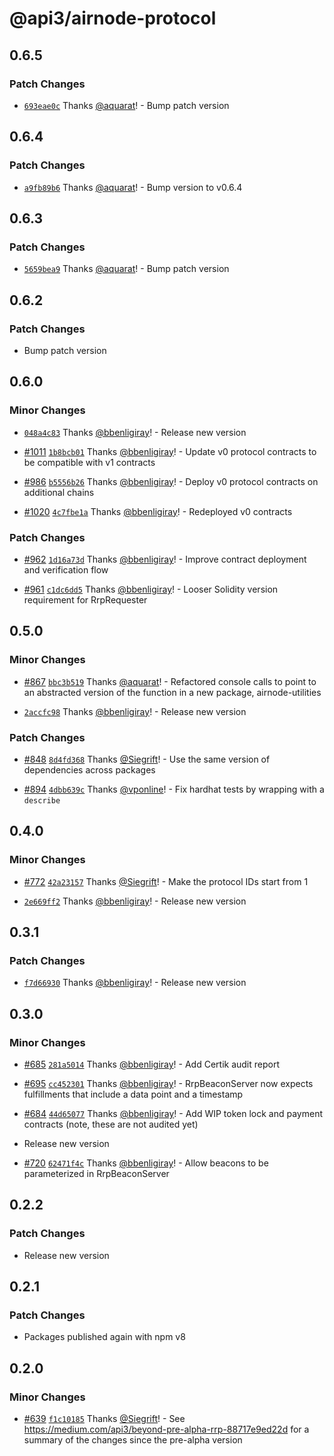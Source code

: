 # @api3/airnode-protocol

## 0.6.5

### Patch Changes

- [`693eae0c`](https://github.com/api3dao/airnode/commit/693eae0ce855755ed9082d712c853e9d63d8b7a1) Thanks [@aquarat](https://github.com/aquarat)! - Bump patch version

## 0.6.4

### Patch Changes

- [`a9fb89b6`](https://github.com/api3dao/airnode/commit/a9fb89b647e1df018bad439aaa4b90fd302ad85c) Thanks [@aquarat](https://github.com/aquarat)! - Bump version to v0.6.4

## 0.6.3

### Patch Changes

- [`5659bea9`](https://github.com/api3dao/airnode/commit/5659bea9980a72c06bf00c41584fde6670efdaec) Thanks [@aquarat](https://github.com/aquarat)! - Bump patch version

## 0.6.2

### Patch Changes

- Bump patch version

## 0.6.0

### Minor Changes

- [`048a4c83`](https://github.com/api3dao/airnode/commit/048a4c830151947c4869cde9b6d5a7f67a606c31) Thanks [@bbenligiray](https://github.com/bbenligiray)! - Release new version

* [#1011](https://github.com/api3dao/airnode/pull/1011) [`1b8bcb01`](https://github.com/api3dao/airnode/commit/1b8bcb012350f7f1c6ae881067f697d90f59f1f6) Thanks [@bbenligiray](https://github.com/bbenligiray)! - Update v0 protocol contracts to be compatible with v1 contracts

- [#986](https://github.com/api3dao/airnode/pull/986) [`b5556b26`](https://github.com/api3dao/airnode/commit/b5556b26e2a2baefdbf26fd34045811fca8d2650) Thanks [@bbenligiray](https://github.com/bbenligiray)! - Deploy v0 protocol contracts on additional chains

* [#1020](https://github.com/api3dao/airnode/pull/1020) [`4c7fbe1a`](https://github.com/api3dao/airnode/commit/4c7fbe1af918a46d766b01d866046a0dd4d80914) Thanks [@bbenligiray](https://github.com/bbenligiray)! - Redeployed v0 contracts

### Patch Changes

- [#962](https://github.com/api3dao/airnode/pull/962) [`1d16a73d`](https://github.com/api3dao/airnode/commit/1d16a73ddc357bb79df1311ef10fb78df0be7ccb) Thanks [@bbenligiray](https://github.com/bbenligiray)! - Improve contract deployment and verification flow

* [#961](https://github.com/api3dao/airnode/pull/961) [`c1dc6dd5`](https://github.com/api3dao/airnode/commit/c1dc6dd5334cabc782ce0a71deb9be4fcd2b602f) Thanks [@bbenligiray](https://github.com/bbenligiray)! - Looser Solidity version requirement for RrpRequester

## 0.5.0

### Minor Changes

- [#867](https://github.com/api3dao/airnode/pull/867) [`bbc3b519`](https://github.com/api3dao/airnode/commit/bbc3b5195938d570bef4a79ab82c360d9d650970) Thanks [@aquarat](https://github.com/aquarat)! - Refactored console calls to point to an abstracted version of the function in a new package, airnode-utilities

* [`2accfc98`](https://github.com/api3dao/airnode/commit/2accfc98470f72f8463a4e80b01150ff4a0b2312) Thanks [@bbenligiray](https://github.com/bbenligiray)! - Release new version

### Patch Changes

- [#848](https://github.com/api3dao/airnode/pull/848) [`8d4fd368`](https://github.com/api3dao/airnode/commit/8d4fd36888213cfb3866f328250946bb4c9f3028) Thanks [@Siegrift](https://github.com/Siegrift)! - Use the same version of dependencies across packages

* [#894](https://github.com/api3dao/airnode/pull/894) [`4dbb639c`](https://github.com/api3dao/airnode/commit/4dbb639cfaf375f51e6635e7314c4b481054e9bd) Thanks [@vponline](https://github.com/vponline)! - Fix hardhat tests by wrapping with a `describe`

## 0.4.0

### Minor Changes

- [#772](https://github.com/api3dao/airnode/pull/772) [`42a23157`](https://github.com/api3dao/airnode/commit/42a23157b5c7e17a69a9aaf721422d503a6804c3) Thanks [@Siegrift](https://github.com/Siegrift)! - Make the protocol IDs start from 1

* [`2e669ff2`](https://github.com/api3dao/airnode/commit/2e669ff251b7d7d32ab1eb9b234081871879135e) Thanks [@bbenligiray](https://github.com/bbenligiray)! - Release new version

## 0.3.1

### Patch Changes

- [`f7d66930`](https://github.com/api3dao/airnode/commit/f7d66930c04cc16a25fe4d982f740d2c9f4a483c) Thanks
  [@bbenligiray](https://github.com/bbenligiray)! - Release new version

## 0.3.0

### Minor Changes

- [#685](https://github.com/api3dao/airnode/pull/685)
  [`281a5014`](https://github.com/api3dao/airnode/commit/281a501404f6f53a0c62bbd18920af660de66cd1) Thanks
  [@bbenligiray](https://github.com/bbenligiray)! - Add Certik audit report

* [#695](https://github.com/api3dao/airnode/pull/695)
  [`cc452301`](https://github.com/api3dao/airnode/commit/cc4523012d6983f8bdec9aa8ef0e4f1dffd63b62) Thanks
  [@bbenligiray](https://github.com/bbenligiray)! - RrpBeaconServer now expects fulfillments that include a data point
  and a timestamp

- [#684](https://github.com/api3dao/airnode/pull/684)
  [`44d65077`](https://github.com/api3dao/airnode/commit/44d65077d97be2b98448b3ddd3093a3e99e64e66) Thanks
  [@bbenligiray](https://github.com/bbenligiray)! - Add WIP token lock and payment contracts (note, these are not
  audited yet)

* Release new version

- [#720](https://github.com/api3dao/airnode/pull/720)
  [`62471f4c`](https://github.com/api3dao/airnode/commit/62471f4caed6ab3caf2d948f0ad15e6d8318367c) Thanks
  [@bbenligiray](https://github.com/bbenligiray)! - Allow beacons to be parameterized in RrpBeaconServer

## 0.2.2

### Patch Changes

- Release new version

## 0.2.1

### Patch Changes

- Packages published again with npm v8

## 0.2.0

### Minor Changes

- [#639](https://github.com/api3dao/airnode/pull/639)
  [`f1c10185`](https://github.com/api3dao/airnode/commit/f1c10185498d9bafe799661ecd9e361a2c9ea55d) Thanks
  [@Siegrift](https://github.com/Siegrift)! - See https://medium.com/api3/beyond-pre-alpha-rrp-88717e9ed22d for a
  summary of the changes since the pre-alpha version

